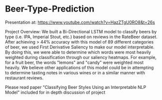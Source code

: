 # Beer-Type-Prediction
Presentation at: https://www.youtube.com/watch?v=HazZTgU0RO8&t=26s

Project Overview:
We built a Bi-Directional LSTM model to classify beers by type (i.e. IPA, Imperial Stout, etc.) based on reviews in the RateBeer dataset. After achieving > 44% accuracy with this model of 89 different categories of beer, we used First Derivative Saliency to make our model interpretable. By doing this, we were able to determine which words were most heavily weighted during classification through our saliency heatmaps. For example, for a fruit beer, the words "lemons" and "candy" were weighted most heavily. We believe other applications of this model could be in attempting to determine tasting notes in various wines or in a similar manner with restaurant reviews.

Please read paper "Classifying Beer Styles Using an Interpretable NLP Model" included for in depth discussion of project
